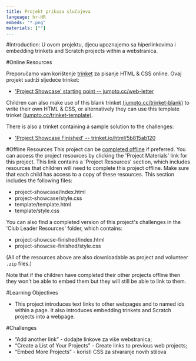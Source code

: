 ```yaml
---
title: Projekt prikaza slučajeva
language: hr-HR
embeds: "*.png"
materials: [""]
...
```


#Introduction:
U ovom projektu, djecu upoznajemo sa hiperlinkovima i embedding trinkets and Scratch projects within a webstranica. 


#Online Resources

Preporučamo vam korištenje [trinket](https://trinket.io/) za pisanje HTML & CSS online. Ovaj projekt sadrži sljedeće trinket:

+ ['Project Showcase' starting point  -- jumpto.cc/web-letter](http://jumpto.cc/web-letter)

Children can also make use of this blank trinket [(jumpto.cc/trinket-blank)](http://jumpto.cctrinket-blank) to write their own HTML & CSS, or alternatively they can use this template trinket [(jumpto.cc/trinket-template)](http://jumpto.cc/trinket-template).

There is also a trinket containing a sample solution to the challenges:

+ ['Project Showcase Finished' -- trinket.io/html/5b815ab120](https://trinket.io/html/5b815ab120)

#Offline Resources
This project can be [completed offline](https://www.codeclubprojects.org/en-GB/resources/webdev-working-offline/) if preferred. You can access the project resources by clicking the 'Project Materials' link for this project. This link contains a 'Project Resources' section, which includes resources that children will need to complete this project offline. Make sure that each child has access to a copy of these resources. This section includes the following files:

+ project-showcase/index.html
+ project-showcase/style.css
+ template/template.html
+ template/style.css

You can also find a completed version of this project's challenges in the 'Club Leader Resources' folder, which contains:

+ project-showcse-finished/index.html
+ project-showcse-finished/style.css

(All of the resources above are also downloadable as project and volunteer `.zip` files.)

Note that if the children have completed their other projects offline then they won't be able to embed them but they will still be able to link to them. 

#Learning Objectives
+ This project introduces text links to other webpages and to named ids within a page. It also introduces embedding trinkets and Scratch projects into a webpage.  

#Challenges
+ “Add another link” - dodajte linkove za više webstranica;
+ “Create a List of Your Projects” - Create links to previous web projects;
+ “Embed More Projects” - koristi CSS za stvaranje novih stilova

